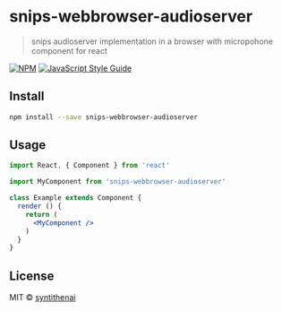 # snips-webbrowser-audioserver

> snips audioserver implementation in a browser with micropohone component for react

[![NPM](https://img.shields.io/npm/v/snips-webbrowser-audioserver.svg)](https://www.npmjs.com/package/snips-webbrowser-audioserver) [![JavaScript Style Guide](https://img.shields.io/badge/code_style-standard-brightgreen.svg)](https://standardjs.com)

## Install

```bash
npm install --save snips-webbrowser-audioserver
```

## Usage

```jsx
import React, { Component } from 'react'

import MyComponent from 'snips-webbrowser-audioserver'

class Example extends Component {
  render () {
    return (
      <MyComponent />
    )
  }
}
```

## License

MIT © [syntithenai](https://github.com/syntithenai)
